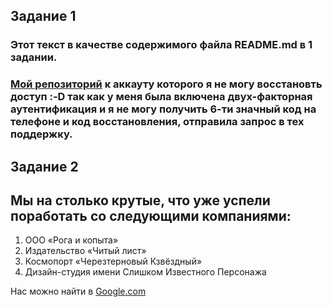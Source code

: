 ## Задание 1 
### Этот текст в качестве содержимого файла README.md в 1 задании. 
### [Мой репозиторий](https://github.com/Stasiiya/My-15-repository.git) к аккауту которого я не могу восстановть доступ :-D так как у меня была включена двух-факторная аутентификация и я не могу получить 6-ти значный код на телефоне и код восстановления, отправила запрос в тех поддержку.
 
 ## Задание 2

 ## Мы на столько крутые, что уже успели поработать со следующими компаниями:

1. ООО «Рога и копыта»
2. Издательство «Читый лист»
3. Космопорт «Черезтерновый Кзвёздный»
4. Дизайн-студия имени Слишком Известного Персонажа

Нас можно найти в [Google.com](google.com)

